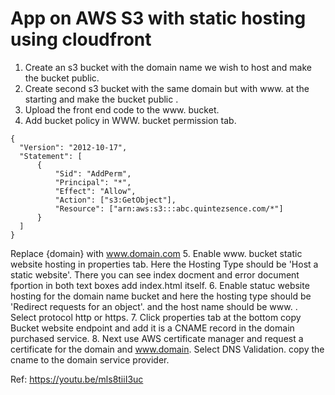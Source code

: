 # App on AWS S3 with  static hosting using cloudfront
1. Create an s3 bucket with the domain name we wish to host and make the bucket public.
2. Create second s3 bucket with the same domain but with www. at the starting and make the bucket public .
3. Upload the front end code  to the www.<domain> bucket.
4. Add bucket policy in WWW.<domain> bucket permission tab.
  ```
 {
	"Version": "2012-10-17",
	"Statement": [
		{
			"Sid": "AddPerm",
			"Principal": "*",
			"Effect": "Allow",
			"Action": ["s3:GetObject"],
			"Resource": ["arn:aws:s3:::abc.quintezsence.com/*"]
		}
	]
}
```
Replace {domain} with www.domain.com
5. Enable www.<domain> bucket static website hosting in properties tab. Here the Hosting Type should be 'Host a static website'. There you can see index docment and error document fportion in both  text boxes add index.html itself.
6. Enable statuc website hosting for the domain name bucket and here the hosting type should be 'Redirect requests for an object'. and the host name should be www.<domain> . Select protocol http or https.
7. Click properties tab at the bottom copy Bucket website endpoint and add it is a CNAME record in the domain purchased service.
8. Next use AWS certificate manager and request a certificate for the domain and www.domain. Select DNS Validation. copy the cname to the domain service provider.
 
  Ref: https://youtu.be/mls8tiiI3uc
